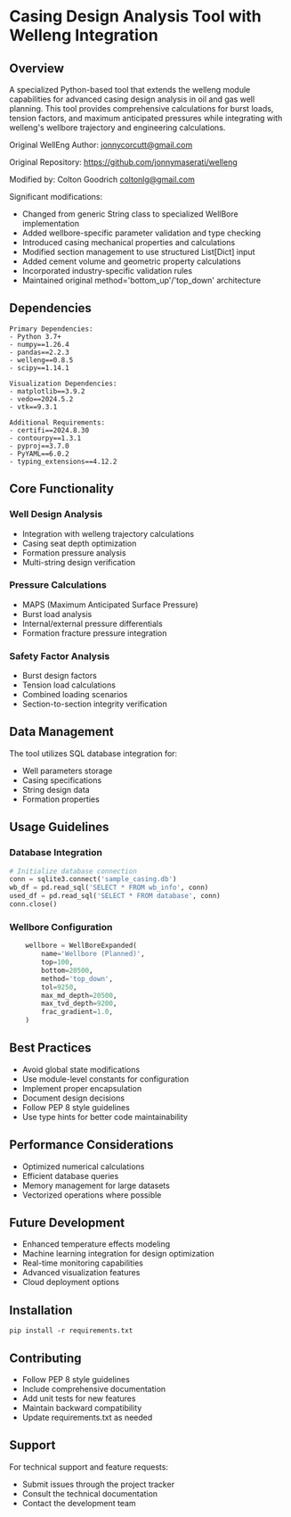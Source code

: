
# Casing Design Analysis Tool with Welleng Integration

## Overview
A specialized Python-based tool that extends the welleng module capabilities for advanced casing design analysis in oil and gas well planning. This tool provides comprehensive calculations for burst loads, tension factors, and maximum anticipated pressures while integrating with welleng's wellbore trajectory and engineering calculations.

Original WellEng Author: <jonnycorcutt@gmail.com>

Original Repository: https://github.com/jonnymaserati/welleng

Modified by: Colton Goodrich <coltonlg@gmail.com>

Significant modifications:
- Changed from generic String class to specialized WellBore implementation
- Added wellbore-specific parameter validation and type checking
- Introduced casing mechanical properties and calculations
- Modified section management to use structured List[Dict] input
- Added cement volume and geometric property calculations
- Incorporated industry-specific validation rules
- Maintained original method='bottom_up'/'top_down' architecture

## Dependencies
```
Primary Dependencies:
- Python 3.7+
- numpy==1.26.4
- pandas==2.2.3
- welleng==0.8.5
- scipy==1.14.1

Visualization Dependencies:
- matplotlib==3.9.2
- vedo==2024.5.2
- vtk==9.3.1

Additional Requirements:
- certifi==2024.8.30
- contourpy==1.3.1
- pyproj==3.7.0
- PyYAML==6.0.2
- typing_extensions==4.12.2
```

## Core Functionality
### Well Design Analysis
- Integration with welleng trajectory calculations
- Casing seat depth optimization
- Formation pressure analysis
- Multi-string design verification

### Pressure Calculations
- MAPS (Maximum Anticipated Surface Pressure)
- Burst load analysis
- Internal/external pressure differentials
- Formation fracture pressure integration

### Safety Factor Analysis
- Burst design factors
- Tension load calculations
- Combined loading scenarios
- Section-to-section integrity verification

## Data Management
The tool utilizes SQL database integration for:
- Well parameters storage
- Casing specifications
- String design data
- Formation properties

## Usage Guidelines
### Database Integration
```python
# Initialize database connection
conn = sqlite3.connect('sample_casing.db')
wb_df = pd.read_sql('SELECT * FROM wb_info', conn)
used_df = pd.read_sql('SELECT * FROM database', conn)
conn.close()
```

### Wellbore Configuration
```python
    wellbore = WellBoreExpanded(
        name='Wellbore (Planned)',
        top=100,
        bottom=20500,
        method='top_down',
        tol=9250,
        max_md_depth=20500,
        max_tvd_depth=9200,
        frac_gradient=1.0,
    )
```

## Best Practices
- Avoid global state modifications
- Use module-level constants for configuration
- Implement proper encapsulation
- Document design decisions
- Follow PEP 8 style guidelines
- Use type hints for better code maintainability

## Performance Considerations
- Optimized numerical calculations
- Efficient database queries
- Memory management for large datasets
- Vectorized operations where possible

## Future Development
- Enhanced temperature effects modeling
- Machine learning integration for design optimization
- Real-time monitoring capabilities
- Advanced visualization features
- Cloud deployment options

## Installation
```
pip install -r requirements.txt
```

## Contributing
- Follow PEP 8 style guidelines
- Include comprehensive documentation
- Add unit tests for new features
- Maintain backward compatibility
- Update requirements.txt as needed

## Support
For technical support and feature requests:
- Submit issues through the project tracker
- Consult the technical documentation
- Contact the development team
